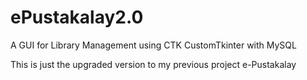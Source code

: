 # ePustakalay2.0
A GUI for Library Management using CTK CustomTkinter with MySQL

This is just the upgraded version to my previous project e-Pustakalay
